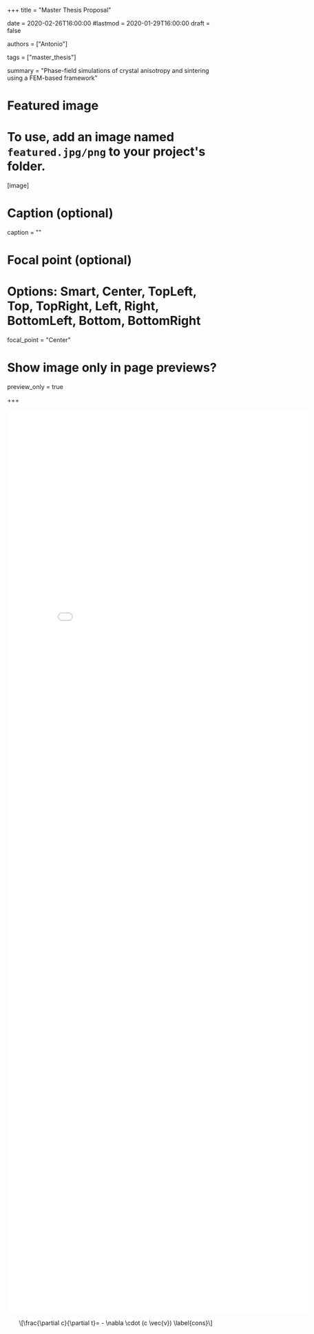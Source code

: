 
+++
title = "Master Thesis Proposal"

date = 2020-02-26T16:00:00
#lastmod = 2020-01-29T16:00:00
draft = false

authors = ["Antonio"]

tags = ["master_thesis"]

summary = "Phase-field simulations of crystal anisotropy and sintering using a FEM-based framework"


# Featured image
# To use, add an image named `featured.jpg/png` to your project's folder. 
[image]
  # Caption (optional)
  caption = ""

  # Focal point (optional)
  # Options: Smart, Center, TopLeft, Top, TopRight, Left, Right, BottomLeft, Bottom, BottomRight
  focal_point = "Center"

  # Show image only in page previews?
  preview_only = true
  
+++


<embed src="Master_thesis_proposal.pdf" width="700px" height="2100px" />


<p><span class="math display">\[\frac{\partial c}{\partial t}= - \nabla \cdot (c \vec{v})
\label{cons}\]</span></p>
